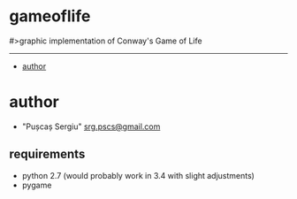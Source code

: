 # gameoflife
#>graphic implementation of Conway's Game of Life
<hr>

* [author](#author)

# <a name="author"></a>author
* "Pușcaș Sergiu" <srg.pscs@gmail.com>

<h2>requirements</h2>
<ul>
    <li>python 2.7 (would probably work in 3.4 with slight adjustments)</li>
    <li>pygame</li>
</ul>

